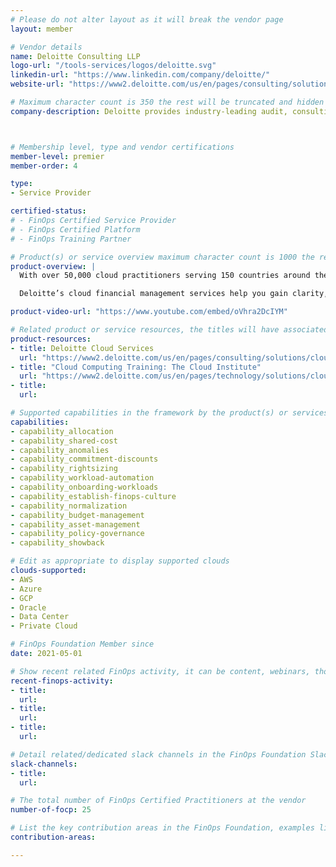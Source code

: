```yaml
---
# Please do not alter layout as it will break the vendor page
layout: member

# Vendor details
name: Deloitte Consulting LLP
logo-url: "/tools-services/logos/deloitte.svg"
linkedin-url: "https://www.linkedin.com/company/deloitte/"
website-url: "https://www2.deloitte.com/us/en/pages/consulting/solutions/cloud-consulting-services.html"

# Maximum character count is 350 the rest will be truncated and hidden automatically on your page
company-description: Deloitte provides industry-leading audit, consulting, tax, and advisory services to many of the world's most admired brands, including nearly 90% of the Fortune 500® and more than 7,000 private companies. Our people [come together](https://www2.deloitte.com/us/en/pages/about-deloitte/articles/come-together-corporate-social-impact.html?id=us:2el:3pr:cometog:awa:greendot:11112020:boilerplate){:rel=“nofollow”} for the greater good and work across the industry sectors that drive and shape today's marketplace — delivering measurable and lasting results that help reinforce public trust in our capital markets, inspire clients to see challenges as opportunities to transform and thrive, and help lead the way toward a stronger economy and a healthier society. Deloitte is proud to be part of the largest global professional services network serving our clients in the markets that are most important to them. Building on more than 175 years of service, our network of member firms spans more than 150 countries and territories. Learn how Deloitte's more than 330,000 people worldwide connect for impact at [www.deloitte.com](https://www2.deloitte.com/uk/en.html){:rel=“nofollow”}.



# Membership level, type and vendor certifications
member-level: premier
member-order: 4

type:
- Service Provider

certified-status:
# - FinOps Certified Service Provider
# - FinOps Certified Platform
# - FinOps Training Partner

# Product(s) or service overview maximum character count is 1000 the rest will be truncated and hidden automatically on your page
product-overview: |
  With over 50,000 cloud practitioners serving 150 countries around the world, Deloitte is recognized as a Leader in cloud consulting services and for its commitment to investing in cloud, AI, Cyber, workforce digitization and analytics services by the top industry [analyst firms](https://www2.deloitte.com/global/en/pages/about-deloitte/topics/analyst-relations-topic.html){:rel=“nofollow”}. We enable enterprise transformation through innovative applications of cloud. Combining business acumen, integrated business and technology services, and a people-first approach, we help businesses discover and activate their possible. Our full spectrum of capabilities can support your business throughout your journey to the cloud—and beyond.

  Deloitte’s cloud financial management services help you gain clarity, control, and predictability on your cloud spend. Our services extend the capabilities of traditional IT financial management and technology business management by equipping your technology and finance teams with the structures, processes, and tools they need to capitalize on your cloud investment and fully reap the efficiencies cloud offers. To help you meet your cloud financial management challenges, our seasoned professionals will support you throughout every stage of your cloud journey to develop best-in-class tools, processes, and structures that will enable the financial transparency, predictability, and controls you need to maximize the value of your cloud ecosystem.

product-video-url: "https://www.youtube.com/embed/oVhra2DcIYM"

# Related product or service resources, the titles will have associated URLs, e.g. product
product-resources:
- title: Deloitte Cloud Services
  url: "https://www2.deloitte.com/us/en/pages/consulting/solutions/cloud-consulting-services.html"
- title: "Cloud Computing Training: The Cloud Institute"
  url: "https://www2.deloitte.com/us/en/pages/technology/solutions/cloud-computing-training.html"
- title:
  url:

# Supported capabilities in the framework by the product(s) or services. Match the page-identifier per capability in order for the capability to show up on the vendor page.
capabilities:
- capability_allocation
- capability_shared-cost
- capability_anomalies
- capability_commitment-discounts
- capability_rightsizing
- capability_workload-automation
- capability_onboarding-workloads
- capability_establish-finops-culture
- capability_normalization
- capability_budget-management
- capability_asset-management
- capability_policy-governance
- capability_showback

# Edit as appropriate to display supported clouds
clouds-supported:
- AWS
- Azure
- GCP
- Oracle
- Data Center
- Private Cloud

# FinOps Foundation Member since
date: 2021-05-01

# Show recent related FinOps activity, it can be content, webinars, thought leadership and include external links
recent-finops-activity:
- title:
  url:
- title:
  url:
- title:
  url:

# Detail related/dedicated slack channels in the FinOps Foundation Slack
slack-channels:
- title:
  url:

# The total number of FinOps Certified Practitioners at the vendor
number-of-focp: 25

# List the key contribution areas in the FinOps Foundation, examples listed
contribution-areas:

---
```

